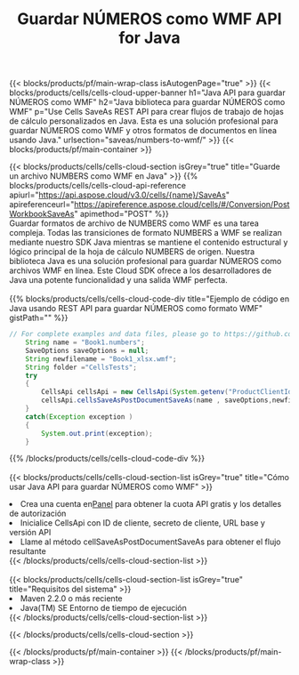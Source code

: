 ﻿---
title:  Guardar NÚMEROS como WMF API for Java
description:  Usando Aspose.Cells Cloud SDK for Java para guardar el archivo de formato NUMBERS como archivo de formato WMF.
url: /es/java/saveas/numbers-to-wmf/
---
{{< blocks/products/pf/main-wrap-class isAutogenPage="true" >}}
{{< blocks/products/cells/cells-cloud-upper-banner h1="Java API para guardar NÚMEROS como WMF" h2="Java biblioteca para guardar NÚMEROS como WMF" p="Use Cells SaveAs REST API para crear flujos de trabajo de hojas de cálculo personalizados en Java. Esta es una solución profesional para guardar NÚMEROS como WMF y otros formatos de documentos en línea usando Java." urlsection="saveas/numbers-to-wmf/" >}}
{{< blocks/products/pf/main-container >}}

{{< blocks/products/cells/cells-cloud-section isGrey="true" title="Guarde un archivo NUMBERS como WMF en Java" >}}
{{% blocks/products/cells/cells-cloud-api-reference apiurl="https://api.aspose.cloud/v3.0/cells/{name}/SaveAs" apireferenceurl="https://apireference.aspose.cloud/cells/#/Conversion/PostWorkbookSaveAs" apimethod="POST" %}}
<br/>
Guardar formatos de archivo de NUMBERS como WMF es una tarea compleja. Todas las transiciones de formato NUMBERS a WMF se realizan mediante nuestro SDK Java mientras se mantiene el contenido estructural y lógico principal de la hoja de cálculo NUMBERS de origen. Nuestra biblioteca Java es una solución profesional para guardar NÚMEROS como archivos WMF en línea. Este Cloud SDK ofrece a los desarrolladores de Java una potente funcionalidad y una salida WMF perfecta.
<br/>
<br/>
{{% blocks/products/cells/cells-cloud-code-div title="Ejemplo de código en Java usando REST API para guardar NÚMEROS como formato WMF" gistPath="" %}}
  
```java
// For complete examples and data files, please go to https://github.com/aspose-cells-cloud/aspose-cells-cloud-java/
    String name = "Book1.numbers";
    SaveOptions saveOptions = null;
    String newfilename = "Book1_xlsx.wmf";
    String folder ="CellsTests";
    try 
    {
        CellsApi cellsApi = new CellsApi(System.getenv("ProductClientId"), System.getenv("ProductClientSecret"));
        cellsApi.cellsSaveAsPostDocumentSaveAs(name , saveOptions,newfilename,false,false,folder,null,null,null,true);                       
    }
    catch(Exception exception )
    {
        System.out.print(exception);
    }
```
  
{{% /blocks/products/cells/cells-cloud-code-div %}}
<br/>
<br/>
{{< blocks/products/cells/cells-cloud-section-list isGrey="true" title="Cómo usar Java API para guardar NÚMEROS como WMF" >}}
<li> Crea una cuenta en<a href="https://dashboard.aspose.cloud/">Panel</a> para obtener la cuota API gratis y los detalles de autorización</li>
<li>Inicialice CellsApi con ID de cliente, secreto de cliente, URL base y versión API</li>
<li>Llame al método cellSaveAsPostDocumentSaveAs para obtener el flujo resultante</li>
{{< /blocks/products/cells/cells-cloud-section-list >}}
<br/>
<br/>
{{< blocks/products/cells/cells-cloud-section-list isGrey="true" title="Requisitos del sistema" >}}
<li>Maven 2.2.0 o más reciente</li>
<li>Java(TM) SE Entorno de tiempo de ejecución</li>
{{< /blocks/products/cells/cells-cloud-section-list >}}

{{< /blocks/products/cells/cells-cloud-section >}}

{{< /blocks/products/pf/main-container >}}
{{< /blocks/products/pf/main-wrap-class >}}
